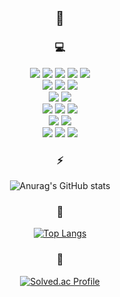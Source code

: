 <div align=center>
  
  ## 🤔
  
  ### 💻
  
  <!--
    Programming Languages
  -->
  <div>
  <a>
  <img
    src="https://img.shields.io/badge/C-4590e6?style=for-the-badge&logo=C&logoColor=white"
  />
  </a>

  <a>
  <img
    src="https://img.shields.io/badge/C++-00599C?style=for-the-badge&logo=cplusplus"
  />
  </a>
  
  <a>
  <img
    src="https://img.shields.io/badge/Java-c74804?style=for-the-badge&logo=openjdk&logoColor=black"
  />
  </a>

  <a>
  <img
    src="https://img.shields.io/badge/TypeScript-0070d9?style=for-the-badge&logo=TypeScript&logoColor=white"
  />
  </a>

  <a>
  <img
    src="https://img.shields.io/badge/Python-d2d900?style=for-the-badge&logo=Python&logoColor=blue"
  />
  </a>
  
  </div>
  
  <!--
    FrameWork
  -->
  <div>
    
  <a>  
  <img
    src="https://img.shields.io/badge/NestJS-d92800?style=for-the-badge&logo=NestJS&logoColor=black"
  />
  </a>

  <a>  
  <img
    src="https://img.shields.io/badge/Spring-4fc462?style=for-the-badge&logo=Spring&logoColor=white"
  />
  </a>

  <a>  
  <img
    src="https://img.shields.io/badge/SpringBoot-048a1a?style=for-the-badge&logo=SpringBoot&logoColor=white"
  />
  </a>
  
  </div>


  <!--
    SQL
  -->
  <div>
  <a>
  <img
    src="https://img.shields.io/badge/MySQL-204291?style=for-the-badge&logo=MySQL&logoColor=white"
  />
  </a>

  <a>
  <img
    src="https://img.shields.io/badge/PostgreSQL-4169E1?style=for-the-badge&logo=PostgreSQL&logoColor=black"
  />
  </a>
  </div>

  <!--
    Moblie
  -->
  <div>
  <a>
  <img
    src="https://img.shields.io/badge/Dart-0175C2?style=for-the-badge&logo=Dart&logoColor=black"
  />
  </a>
  
  <a>
  <img
    src="https://img.shields.io/badge/Flutter-02569B?style=for-the-badge&logo=Flutter&logoColor=black"
  />
  </a>

  <a>
  <img
    src="https://img.shields.io/badge/android studio-01267a?style=for-the-badge&logo=androidstudio&logoColor=green"
  />
  </a>
  </div>

  <!--
    Web Server, WAS
  -->
  <div>
    
  <a>
  <img
    src="https://img.shields.io/badge/nginx-0d7501?style=for-the-badge&logo=nginx&logoColor=black"
  />
  </a>

    
  <a>
  <img
    src="https://img.shields.io/badge/apachetomcat-F8DC75?style=for-the-badge&logo=apachetomcat&logoColor=010575"
  />
  </a>
  
  </div>

  <div>
    
  <a>
  <img
    src="https://img.shields.io/badge/docker-089dc2?style=for-the-badge&logo=docker&logoColor=0808c2"
  />
  </a>

  
  <a>
  <img
    src="https://img.shields.io/badge/git-white?style=for-the-badge&logo=git&logoColor=black"
  />
  </a>

  
  <a>
  <img
    src="https://img.shields.io/badge/aws-d66909?style=for-the-badge&logo=amazonwebservices&logoColor=black"
  />
  </a>
  
  </div>
  
  ### ⚡️
  
  ![Anurag's GitHub stats](https://github-readme-stats.vercel.app/api?username=gyuminv2&show_icons=true&theme=white)
  
  ### 🦴
  
  [![Top Langs](https://github-readme-stats.vercel.app/api/top-langs/?username=gyuminv2&layout=compact)](https://github.com/gyuminv2/github-readme-stats)
  
  <!--### 🌱
  
  [![Solved.ac Profile](http://mazassumnida.wtf/api/v2/generate_badge?boj=gyuzic)](https://solved.ac/gyuzic)<br/>
  -->

  ### 🌴

  [![Solved.ac Profile](http://mazassumnida.wtf/api/v2/generate_badge?boj=gyuzic)](https://solved.ac/gyuzic/)

</div>



<!--
**gyuminv2/gyuminv2** is a ✨ _special_ ✨ repository because its `README.md` (this file) appears on your GitHub profile.

Here are some ideas to get you started:

- 🔭 I’m currently working on ...
- 🌱 I’m currently learning ...
- 👯 I’m looking to collaborate on ...
- 🤔 I’m looking for help with ...
- 💬 Ask me about ...
- 📫 How to reach me: ...
- 😄 Pronouns: ...
- ⚡ Fun fact: ...
-->

